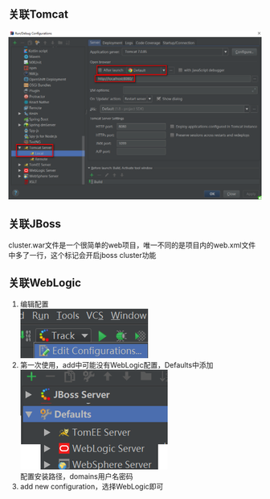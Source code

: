 ## 关联Tomcat
![](./resources/配置Tomcat.png)

## 关联JBoss
cluster.war文件是一个很简单的web项目，唯一不同的是项目内的web.xml文件中多了一行<distributable/>，这个标记会开启jboss cluster功能

## 关联WebLogic
1. 编辑配置  
![](./resources/关联WebLogic1.png)  
2. 第一次使用，add中可能没有WebLogic配置，Defaults中添加  
![](./resources/关联WebLogic2.png)  
配置安装路径，domains用户名密码  
3. add new configuration，选择WebLogic即可  
